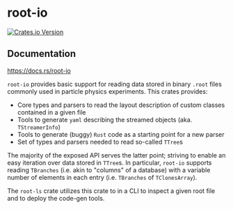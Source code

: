 # root-io

[![Crates.io Version](https://img.shields.io/crates/v/root-io.svg)](https://crates.io/crates/root-io)

## Documentation

https://docs.rs/root-io

`root-io` provides basic support for reading data stored in binary `.root` files commonly used in particle physics
experiments. This crates provides:

- Core types and parsers to read the layout description of custom classes contained in a given file
- Tools to generate `yaml` describing the streamed objects (aka. `TStreamerInfo`)
- Tools to generate (buggy) `Rust` code as a starting point for a new parser
- Set of types and parsers needed to read so-called `TTree`s

The majority of the exposed API serves the latter point; striving to enable an easy iteration over data stored
in `TTree`s. In particular, `root-io` supports reading `TBranches` (i.e. akin to "columns" of a database) with a
variable number of elements in each entry (i.e. `TBranches` of `TClonesArray`).

The `root-ls` crate utilizes this crate to in a CLI to inspect a given root file and to deploy the code-gen tools.
  
  
